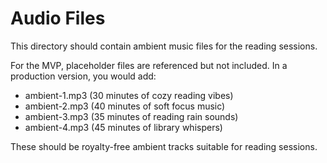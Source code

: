 # Audio Files

This directory should contain ambient music files for the reading sessions.

For the MVP, placeholder files are referenced but not included. In a production version, you would add:

- ambient-1.mp3 (30 minutes of cozy reading vibes)
- ambient-2.mp3 (40 minutes of soft focus music)
- ambient-3.mp3 (35 minutes of reading rain sounds)
- ambient-4.mp3 (45 minutes of library whispers)

These should be royalty-free ambient tracks suitable for reading sessions.


